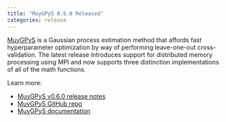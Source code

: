 ```yaml
---
title: "MuyGPyS 0.6.0 Released"
categories: release
---
```


[MuyGPyS](https://github.com/LLNL/MuyGPyS) is a Gaussian process estimation method that affords fast hyperparameter optimization by way of performing leave-one-out cross-validation. The latest release introduces support for distributed memory processing using MPI and now supports three distinction implementations of all of the math functions.

Learn more:

- [MuyGPyS v0.6.0 release notes](https://github.com/LLNL/MuyGPyS/releases/tag/v0.6.0)
- [MuyGPyS GitHub repo](https://github.com/LLNL/MuyGPyS)
- [MuyGPyS documentation](https://muygpys.readthedocs.io/en/latest/)
